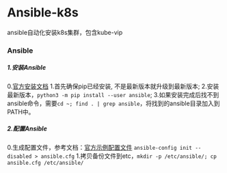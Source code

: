 # Ansible-k8s
ansible自动化安装k8s集群，包含kube-vip

### Ansible
##### 1.安装Ansible
0.[官方安装文档](https://docs.ansible.com/ansible/latest/installation_guide/intro_installation.html#selecting-an-ansible-package-and-version-to-install)
1.首先确保pip已经安装, 不是最新版本就升级到最新版本;
2.安装最新版本，`python3 -m pip install --user ansible`; 
3.如果安装完成后找不到ansible命令，需要`cd ~; find . | grep ansible`，将找到的ansible目录加入到PATH中。

##### 2.配置Ansible
0.生成配置文件，参考文档：[官方示例配置文件](https://github.com/ansible/ansible/blob/devel/examples/ansible.cfg)
`ansible-config init --disabled > ansible.cfg`
1.拷贝备份文件到etc，`mkdir -p /etc/ansible/; cp ansible.cfg /etc/ansible/`
